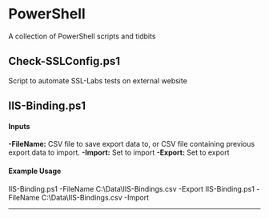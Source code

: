# PowerShell
A collection of PowerShell scripts and tidbits

## Check-SSLConfig.ps1
Script to automate SSL-Labs tests on external website

## IIS-Binding.ps1

#### Inputs

**-FileName:** CSV file to save export data to, or CSV file containing previous export data to import.
**-Import:** Set to import
**-Export:** Set to export

#### Example Usage

IIS-Binding.ps1 -FileName C:\Data\IIS-Bindings.csv -Export
IIS-Binding.ps1 -FileName C:\Data\IIS-Bindings.csv -Import

----

